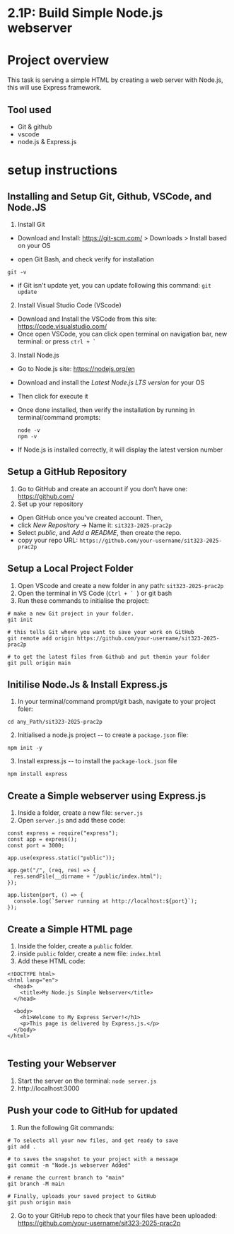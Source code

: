 # 2.1P: Build Simple Node.js webserver

# Project overview

This task is serving a simple HTML by creating a web server with Node.js, this will use Express framework.

## Tool used

- Git & github
- vscode
- node.js & Express.js

# setup instructions

## Installing and Setup Git, Github, VSCode, and Node.JS

1. Install Git

- Download and Install: https://git-scm.com/ > Downloads > Install based on your OS

- open Git Bash, and check verify for installation

```
git -v
```

- if Git isn't update yet, you can update following this command: `git update`

2. Install Visual Studio Code (VScode)

- Download and Install the VSCode from this site: https://code.visualstudio.com/
- Once open VSCode, you can click open terminal on navigation bar, new terminal: or press `` ctrl + ` ``

3. Install Node.js

- Go to Node.js site: https://nodejs.org/en
- Download and install the _Latest Node.js LTS version_ for your OS
- Then click for execute it

- Once done installed, then verify the installation by running in terminal/command prompts:
  ```
  node -v
  npm -v
  ```
- If Node.js is installed correctly, it will display the latest version number

## Setup a GitHub Repository

1. Go to GitHub and create an account if you don’t have one: https://github.com/
2. Set up your repository

- Open GitHub once you've created account. Then,
- click _New Repository_ -> Name it: `sit323-2025-prac2p`
- Select _public_, and _Add a README_, then create the repo.
- copy your repo URL: `https://github.com/your-username/sit323-2025-prac2p`

## Setup a Local Project Folder

1. Open VScode and create a new folder in any path: `sit323-2025-prac2p`
2. Open the terminal in VS Code (`` Ctrl + `  ``) or git bash
3. Run these commands to initialise the project:

```
# make a new Git project in your folder.
git init

# this tells Git where you want to save your work on GitHub
git remote add origin https://github.com/your-username/sit323-2025-prac2p

# to get the latest files from Github and put themin your folder
git pull origin main

```

## Initilise Node.Js & Install Express.js

1. In your terminal/command prompt/git bash, navigate to your project foler:

```
cd any_Path/sit323-2025-prac2p
```

2. Initialised a node.js project -- to create a `package.json` file:

```
npm init -y
```

3. Install express.js -- to install the `package-lock.json` file

```
npm install express
```

## Create a Simple webserver using Express.js

1. Inside a folder, create a new file: `server.js`
2. Open `server.js` and add these code:

```
const express = require("express");
const app = express();
const port = 3000;

app.use(express.static("public"));

app.get("/", (req, res) => {
  res.sendFile(__dirname + "/public/index.html");
});

app.listen(port, () => {
  console.log(`Server running at http://localhost:${port}`);
});

```

## Create a Simple HTML page

1. Inside the folder, create a `public` folder.
2. inside `public` folder, create a new file: `index.html`
3. Add these HTML code:

```
<!DOCTYPE html>
<html lang="en">
  <head>
    <title>My Node.js Simple Webserver</title>
  </head>

  <body>
    <h1>Welcome to My Express Server!</h1>
    <p>This page is delivered by Express.js.</p>
  </body>
</html>


```

## Testing your Webserver

1. Start the server on the terminal: `node server.js`
2. http://localhost:3000

## Push your code to GitHub for updated

1. Run the following Git commands:

```
# To selects all your new files, and get ready to save
git add .

# to saves the snapshot to your project with a message
git commit -m "Node.js webserver Added"

# rename the current branch to "main"
git branch -M main

# Finally, uploads your saved project to GitHub
git push origin main

```

2. Go to your GitHub repo to check that your files have been uploaded: https://github.com/your-username/sit323-2025-prac2p
